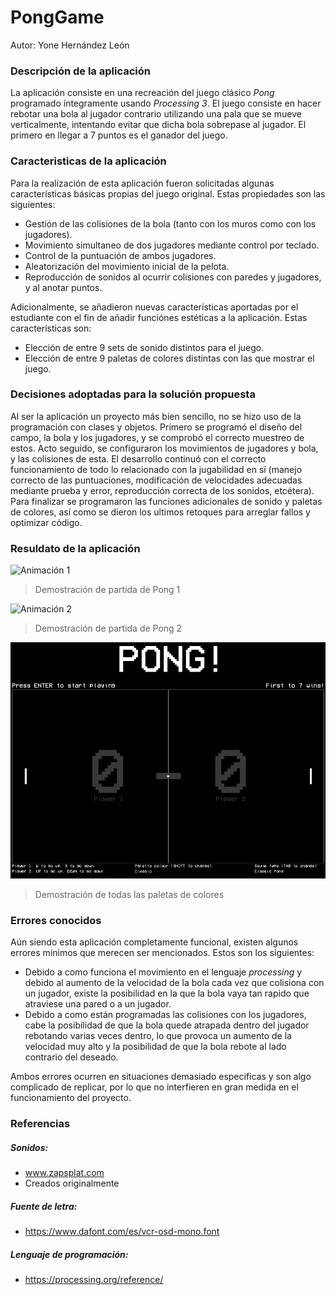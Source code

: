 # PongGame
Autor: Yone Hernández León

### Descripción de la aplicación
La aplicación consiste en una recreación del juego clásico *Pong* programado íntegramente usando *Processing 3*. El juego consiste en hacer rebotar una bola al jugador contrario utilizando una pala que se mueve verticalmente, intentando evitar que dicha bola sobrepase al jugador. El primero en llegar a 7 puntos es el ganador del juego.

### Caracteristicas de la aplicación
Para la realización de esta aplicación fueron solicitadas algunas características básicas propias del juego original. Estas propiedades son las siguientes:
- Gestión de las colisiones de la bola (tanto con los muros como con los jugadores).
- Movimiento simultaneo de dos jugadores mediante control por teclado.
- Control de la puntuación de ambos jugadores.
- Aleatorización del movimiento inicial de la pelota.
- Reproducción de sonidos al ocurrir colisiones con paredes y jugadores, y al anotar puntos.
  
Adicionalmente, se añadieron nuevas características aportadas por el estudiante con el fin de añadir funciónes estéticas a la aplicación. Estas características son:
- Elección de entre 9 sets de sonido distintos para el juego.
- Elección de entre 9 paletas de colores distintas con las que mostrar el juego.

### Decisiones adoptadas para la solución propuesta
Al ser la aplicación un proyecto más bien sencillo, no se hizo uso de la programación con clases y objetos. Primero se programó el diseño del campo, la bola y los jugadores, y se comprobó el correcto muestreo de estos. Acto seguido, se configuraron los movimientos de jugadores y bola, y las colisiones de esta. El desarrollo continuó con el correcto funcionamiento de todo lo relacionado con la jugabilidad en sí (manejo correcto de las puntuaciones, modificación de velocidades adecuadas mediante prueba y error, reproducción correcta de los sonidos, etcétera). Para finalizar se programaron las funciones adicionales de sonido y paletas de colores, así como se dieron los ultimos retoques para arreglar fallos y optimizar código.

### Resuldato de la aplicación
![Animación 1](https://github.com/YoneHernandezLeon/PongGame/blob/main/Pong/pong_animation_1.gif?raw=true)
>Demostración de partida de Pong 1

![Animación 2](https://github.com/YoneHernandezLeon/PongGame/blob/main/Pong/pong_animation_2.gif?raw=true)
>Demostración de partida de Pong 2

![Animación Paletas de colores](https://github.com/YoneHernandezLeon/PongGame/blob/main/Pong/pong_palletes.gif?raw=true)
>Demostración de todas las paletas de colores

### Errores conocidos
Aún siendo esta aplicación completamente funcional, existen algunos errores mínimos que merecen ser mencionados. Estos son los siguientes:
- Debido a como funciona el movimiento en el lenguaje *processing* y debido al aumento de la velocidad de la bola cada vez que colisiona con un jugador, existe la posibilidad en la que la bola vaya tan rapido que atraviese una pared o a un jugador.
- Debido a como están programadas las colisiones con los jugadores, cabe la posibilidad de que la bola quede atrapada dentro del jugador rebotando varias veces dentro, lo que provoca un aumento de la velocidad muy alto y la posibilidad de que la bola rebote al lado contrario del deseado.
  
 Ambos errores ocurren en situaciones demasiado especificas y son algo complicado de replicar, por lo que no interfieren en gran medida en el funcionamiento del proyecto.

### Referencias
##### Sonidos:
- www.zapsplat.com
- Creados originalmente
##### Fuente de letra:
- https://www.dafont.com/es/vcr-osd-mono.font
##### Lenguaje de programación:
- https://processing.org/reference/
